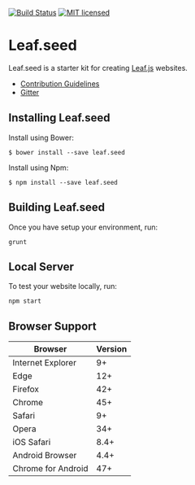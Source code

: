 [![Build Status](https://travis-ci.org/leaf-web/leaf.seed.svg?branch=master)](https://travis-ci.org/leaf-web/leaf.seed)
[![MIT licensed](https://img.shields.io/badge/license-MIT-blue.svg)](https://raw.githubusercontent.com/leaf-web/leaf.seed/master/LICENSE)

# Leaf.seed

Leaf.seed is a starter kit for creating [Leaf.js](https://github.com/leaf-web/leaf.js) websites.

* [Contribution Guidelines](https://github.com/leaf-web/leaf.seed/blob/master/CONTRIBUTING.md)
* [Gitter](https://gitter.im/leaf-js/lobby)

## Installing Leaf.seed

Install using Bower:

	$ bower install --save leaf.seed

Install using Npm:

	$ npm install --save leaf.seed

## Building Leaf.seed

Once you have setup your environment, run:

    grunt

## Local Server

To test your website locally, run:

	npm start

## Browser Support

| Browser            | Version |
| ------------------ | ------- |
| Internet Explorer  | 9+      |
| Edge               | 12+     |
| Firefox            | 42+     |
| Chrome             | 45+     |
| Safari             | 9+      |
| Opera              | 34+     |
| iOS Safari         | 8.4+    |
| Android Browser    | 4.4+    |
| Chrome for Android | 47+     |
